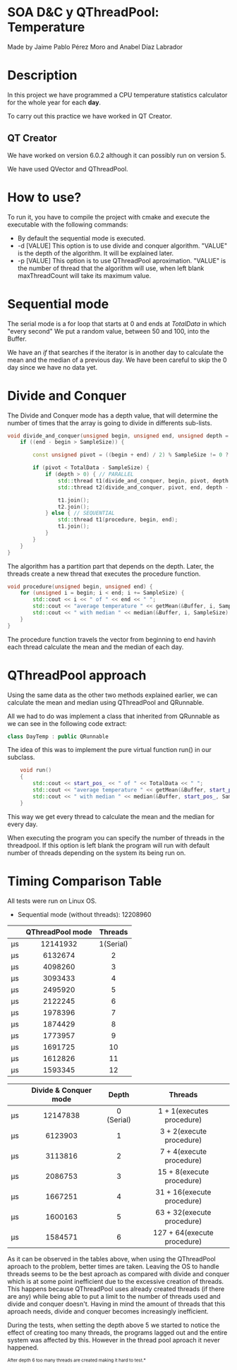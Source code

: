 # SOA D&C y QThreadPool: Temperature
Made by Jaime Pablo Pérez Moro and Anabel Díaz Labrador

# Description
In this project we have programmed a CPU temperature statistics calculator for the whole year for each **day**.

To carry out this practice we have worked in QT Creator.

## QT Creator
We have worked on version 6.0.2 although it can possibly run on version 5.

We have used QVector and QThreadPool.

# How to use?
To run it, you have to compile the project with cmake and execute the executable with the following commands:

- By default the sequential mode is executed.
- -d [VALUE] This option is to use divide and conquer algorithm. "VALUE" is the depth of the algorithm. It will be explained later.
- -p [VALUE] This option is to use QThreadPool aproximation. "VALUE" is the number of thread that the algorithm will use, when left blank maxThreadCount will take its maximum value.


# Sequential mode 
The serial mode is a for loop that starts at 0 and ends at *TotalData* in which "every second" We put a random value, between 50 and 100, into the Buffer.

We have an *if* that searches if the iterator is in another day to calculate the mean and the median of a previous day. We have been careful to skip the 0 day since we have no data yet.


# Divide and Conquer
The Divide and Conquer mode has a depth value, that will determine the number of times that the array is going to divide in differents sub-lists.


```c++
void divide_and_conquer(unsigned begin, unsigned end, unsigned depth = 0) {
    if ((end - begin > SampleSize)) {

        const unsigned pivot = ((begin + end) / 2) % SampleSize != 0 ? ((begin + end) / 2) + (SampleSize/2) : (begin + end) / 2;

        if (pivot < TotalData - SampleSize) {
            if (depth > 0) { // PARALLEL
                std::thread t1(divide_and_conquer, begin, pivot, depth - 1);
                std::thread t2(divide_and_conquer, pivot, end, depth - 1);

                t1.join();
                t2.join();
            } else { // SEQUENTIAL
                std::thread t1(procedure, begin, end);
                t1.join();
            }
        }
    }
}
```

The algorithm has a partition part that depends on the depth. Later, the threads create a new thread that executes the procedure function.

```c++
void procedure(unsigned begin, unsigned end) {
    for (unsigned i = begin; i < end; i += SampleSize) {
        std::cout << i << " of " << end << " ";
        std::cout << "average temperature " << getMean(&Buffer, i, SampleSize) << " " << std::flush;
        std::cout << " with median " << median(&Buffer, i, SampleSize) << "\n" << std::flush;
    }
}
```

The procedure function travels the vector from beginning to end havinh each thread calculate the mean and the median of each day.

# QThreadPool approach

Using the same data as the other two methods explained earlier, we can calculate the mean and median using QThreadPool and QRunnable.

All we had to do was implement a class that inherited from QRunnable as we can see in the following code extract:
```c++
class DayTemp : public QRunnable
```

The idea of this was to implement the pure virtual function run() in our subclass.

```c++
    void run()
    {
        std::cout << start_pos_ << " of " << TotalData << " ";
        std::cout << "average temperature " << getMean(&Buffer, start_pos_, SampleSize) << " ";
        std::cout << " with median " << median(&Buffer, start_pos_, SampleSize) << "\n";
    }
```

This way we get every thread to calculate the mean and the median for every day.

When executing the program you can specify the number of threads in the threadpool. If this option is left blank the program will run with default number of threads depending on the system its being run on.

# Timing Comparison Table

All tests were run on Linux OS.

- Sequential mode (without threads): 12208960 

|        | QThreadPool mode      |      Threads     |
| :----: | :-------------------: | :--------------: |
| µs     | 12141932              |    1(Serial)     |
| µs     | 6132674               |        2         |
| µs     | 4098260               |        3         |
| µs     | 3093433               |        4         |
| µs     | 2495920               |        5         |
| µs     | 2122245               |        6         |
| µs     | 1978396               |        7         |
| µs     | 1874429               |        8         |
| µs     | 1773957               |        9         |
| µs     | 1691725               |       10         |
| µs     | 1612826               |       11         |
| µs     | 1593345               |       12         |


|        | Divide & Conquer mode    |      Depth       |      Threads                           |
| :----: | :----------------------: | :--------------: | :------------------------------------: |
| µs     | 12147838                 |      0 (Serial)  |        1 + 1(executes procedure)       |
| µs     | 6123903                  |      1           |        3 + 2(execute procedure)        |
| µs     | 3113816                  |      2           |        7 + 4(execute procedure)        |
| µs     | 2086753                  |      3           |        15 + 8(execute procedure)       |
| µs     | 1667251                  |      4           |        31 + 16(execute procedure)      |
| µs     | 1600163                  |      5           |        63 + 32(execute procedure)      |
| µs     | 1584571                  |      6           |        127 + 64(execute procedure)     |


As it can be observed in the tables above, when using the QThreadPool aproach to the problem, better times are taken. Leaving the OS to handle threads seems to be the best aproach as compared with divide and conquer which is at some point inefficient due to the excessive creation of threads. This happens because QThreadPool uses already created threads (if there are any) while being able to put a limit to the number of threads used and divide and conquer doesn't. Having in mind the amount of threads that this aproach needs, divide and conquer becomes increasingly inefficient. 

During the tests, when setting the depth above 5 we started to notice the effect of creating too many threads, the programs lagged out and the entire system was affected by this. However in the thread pool aproach it never happened. 



<font size="1"> After depth 6 too many threads are created making it hard to test.*</font>

